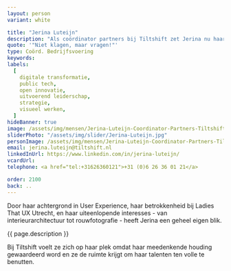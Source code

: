 ```yaml
---
layout: person
variant: white

title: "Jerina Luteijn"
description: "Als coördinator partners bij Tiltshift zet Jerina nu haar ervaring in om alles wat er moet gebeuren soepel te laten verlopen. Haar vermogen om snel verbanden te leggen, informatie te plaatsen en mensen met elkaar in contact te brengen, komt hierbij goed van pas. Ze is altijd kritisch en nieuwsgierig, en zet zich in om ervoor te zorgen dat iedereen gezien wordt en mee kan doen. Haar energie besteedt ze graag nuttig, met plezier, en voor een doel waar ze volledig achter kan staan."
quote: '"Niet klagen, maar vragen!"'
type: Coörd. Bedrijfsvoering
keywords:
labels:
  [
    digitale transformatie,
    public tech,
    open innovatie,
    uitvoerend leiderschap,
    strategie,
    visueel werken,
  ]
hideBanner: true
image: /assets/img/mensen/Jerina-Luteijn-Coordinator-Partners-Tiltshift.jpg
sliderPhoto: "/assets/img/slider/Jerina-Luteijn.jpg"
personImage: /assets/img/mensen/Jerina-Luteijn-Coordinator-Partners-Tiltshift.jpg
email: jerina.luteijn@tiltshift.nl
linkedInUrl: https://www.linkedin.com/in/jerina-luteijn/
vcardUrl: 
telephone: <a href="tel:+31626360121">+31 (0)6 26 36 01 21</a>

order: 2100
back: ..
---
```

Door haar achtergrond in User Experience, haar betrokkenheid bij Ladies That UX Utrecht, en haar uiteenlopende interesses - van interieurarchitectuur tot rouwfotografie - heeft Jerina een geheel eigen blik.

{{ page.description }}

Bij Tiltshift voelt ze zich op haar plek omdat haar meedenkende houding gewaardeerd word en ze de ruimte krijgt om haar talenten ten volle te benutten.
